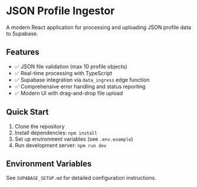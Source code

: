 # JSON Profile Ingestor

A modern React application for processing and uploading JSON profile data to Supabase.

## Features

- ✅ JSON file validation (max 10 profile objects)
- ✅ Real-time processing with TypeScript
- ✅ Supabase integration via `data_ingress` edge function
- ✅ Comprehensive error handling and status reporting
- ✅ Modern UI with drag-and-drop file upload

## Quick Start

1. Clone the repository
2. Install dependencies: `npm install`
3. Set up environment variables (see `.env.example`)
4. Run development server: `npm run dev`

## Environment Variables

See `SUPABASE_SETUP.md` for detailed configuration instructions.